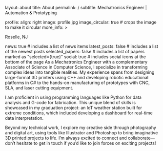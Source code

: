 layout: about
title: About
permalink: /
subtitle: Mechatronics Engineer | Automation & Prototyping

profile:
align: right
image: profile.jpg
image_circular: true # crops the image to make it circular
more_info: >
<p>Roselle, NJ</p>

news: true # includes a list of news items latest_posts: false # includes a list of the newest posts selected_papers: false # includes a list of papers marked as "selected={true}" social: true # includes social icons at the bottom of the page
As a Mechatronics Engineer with a complementary Associate of Science in Computer Science, I specialize in transforming complex ideas into tangible realities. My experience spans from designing large-format 3D printers using C++ and developing robotic educational platforms in C# to the hands-on manufacturing of prototypes with CNC, SLA, and laser cutting equipment.

I am proficient in using programming languages like Python for data analysis and G-code for fabrication. This unique blend of skills is showcased in my graduation project: an IoT weather station built for extreme conditions, which included developing a dashboard for real-time data interpretation.

Beyond my technical work, I explore my creative side through photography and digital art, using tools like Illustrator and Photoshop to bring imaginative 3D printed projects to life. I’m always excited to connect and collaborate—don’t hesitate to get in touch if you’d like to join forces on exciting projects!
